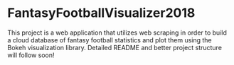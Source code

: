 # FantasyFootballVisualizer2018

This project is a web application that utilizes web scraping in order to build a cloud database of fantasy football statistics and plot them using the Bokeh visualization library. Detailed README and better project structure will follow soon!
